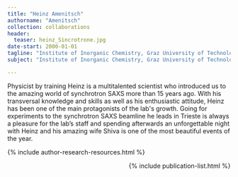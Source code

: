 ```yaml
---
title: "Heinz Amenitsch"
authorname: "Amenitsch"
collection: collaborations
header:
  teaser: heinz_Sincrotrone.jpg
date-start: 2000-01-01
tagline: "Institute of Inorganic Chemistry, Graz University of Technology"
subject: "Institute of Inorganic Chemistry, Graz University of Technology. Graz, Austria"

---
```


<p align= "justify">

Physicist by training Heinz is a multitalented scientist who introduced us to the amazing world of synchrotron SAXS more than 15 years ago. With his transversal knowledge and skills as well as his enthusiastic attitude, Heinz has been one of the main protagonists of the lab's growth. Going for experiments to the synchrotron SAXS beamline he leads in Trieste is always a pleasure for the lab’s staff and spending afterwards an unforgettable night with Heinz and his amazing wife Shiva is one of the most beautiful events of the year.

{% include author-research-resources.html %}

<div style="text-align: right"> 

{% include publication-list.html %}
